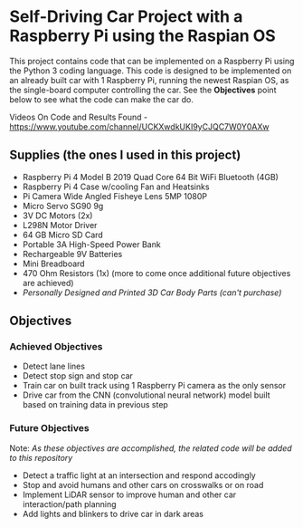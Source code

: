 # Self-Driving Car Project with a Raspberry Pi using the Raspian OS
This project contains code that can be implemented on a Raspberry Pi using the Python 3 coding language. This code is designed to be implemented on an already built car with 1 Raspberry Pi, running the newest Raspian OS, as the single-board computer controlling the car. See the **Objectives** point below to see what the code can make the car do.

Videos On Code and Results Found - https://www.youtube.com/channel/UCKXwdkUKI9yCJQC7W0Y0AXw

## Supplies (the ones I used in this project)
* Raspberry Pi 4 Model B 2019 Quad Core 64 Bit WiFi Bluetooth (4GB)
* Raspberry Pi 4 Case w/cooling Fan and Heatsinks
* Pi Camera Wide Angled Fisheye Lens 5MP 1080P
* Micro Servo SG90 9g
* 3V DC Motors (2x)
* L298N Motor Driver
* 64 GB Micro SD Card
* Portable 3A High-Speed Power Bank
* Rechargeable 9V Batteries
* Mini Breadboard
* 470 Ohm Resistors (1x) (more to come once additional future objectives are achieved)
* _Personally Designed and Printed 3D Car Body Parts (can't purchase)_

## Objectives
### Achieved Objectives
* Detect lane lines
* Detect stop sign and stop car
* Train car on built track using 1 Raspberry Pi camera as the only sensor
* Drive car from the CNN (convolutional neural network) model built based on training data in previous step

### Future Objectives
Note: _As these objectives are accomplished, the related code will be added to this repository_

* Detect a traffic light at an intersection and respond accodingly
* Stop and avoid humans and other cars on crosswalks or on road
* Implement LiDAR sensor to improve human and other car interaction/path planning
* Add lights and blinkers to drive car in dark areas
